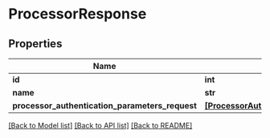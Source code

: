 # ProcessorResponse


## Properties
Name | Type | Description | Notes
------------ | ------------- | ------------- | -------------
**id** | **int** |  | 
**name** | **str** |  | 
**processor_authentication_parameters_request** | [**[ProcessorAuthenticationParametersRequest]**](ProcessorAuthenticationParametersRequest.md) |  | 

[[Back to Model list]](../README.md#documentation-for-models) [[Back to API list]](../README.md#documentation-for-api-endpoints) [[Back to README]](../README.md)


